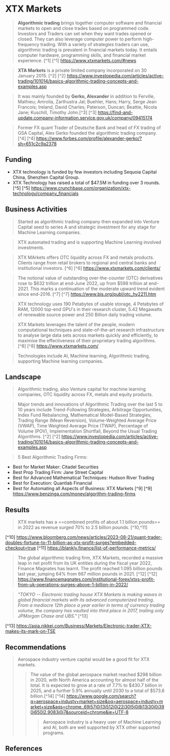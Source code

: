 # **XTX Markets**

> **Algorithmic trading** brings together computer software and financial markets to open and close trades based on programmed code. Investors and Traders can set when they want trades opened or closed. They can also leverage computer power to perform high-frequency trading. With a variety of strategies traders can use, algorithmic trading is prevalent in financial markets today. It entails computer hardware, programming skills, and financial market experience. [^1]
[^1] https://www.xtxmarkets.com/#news

> **XTA Markets** is a private limited company incorporated on 30 January 2015. [^2]
[^2] https://www.investopedia.com/articles/active-trading/101014/basics-algorithmic-trading-concepts-and-examples.asp

> It was mainly founded by **Gerko, Alexander** in addition to Ferville, Mathieu; Amrolia, Zarthustra Jal; Buehler, Hans; Harry, Serge Jean Francois; Ireland, David Charles; Paterson, Duncan; Beattie, Nicola Jane; Kuschill, Timothy John.[^3]
[^3] https://find-and-update.company-information.service.gov.uk/company/09415174

> Former FX quant Trader of Deutsche Bank and head of FX trading of GSA Capital, Alex Gerko founded the algorithmic trading company. [^4]
[^4] https://www.forbes.com/profile/alexander-gerko/?sh=651c2c9a2378

## Funding 

- XTX technology is funded by few investors including Sequoia Capital China, Shenzhen Capital Group. 
- XTX Technology has raised a total of $47.5M in funding over 3 rounds. [^5]
[^5] https://www.crunchbase.com/organization/xtx-technology/company_financials

## Business Activities

> Started as algorithmic trading company then expanded into Venture Capital seed to series A and strategic investment for any stage for Machine Learning companies.

> XTX automated trading and is supporting Machine Learning involved investments. 

> XTX MArkets offers OTC liquidity across FX and metals products. Clients range from retail brokers to regional and central banks and institutional investors. [^6]
[^6] https://www.xtxmarkets.com/clients/

> The notional value of outstanding over-the-counter (OTC) derivatives rose to $632 trillion at end-June 2022, up from $598 trillion at end-2021. This marks a continuation of the moderate upward trend evident since end-2016. [^7]
[^7] https://www.bis.org/publ/otc_hy2211.htm

> XTX technology uses 190 Petabytes of usable storage, 4 Petabytes of RAM, 12000 top-end GPU's in their research cluster, 5.42 Megawatts of renewable source power and 250 Billion daily trading volume.

> XTX Markets leverages the talent of the people, modern computational techniques and state-of-the-art research infrastructure to analyse large data sets across markets quickly and efficiently, to maximise the effectiveness of their proprietary trading algorithms. [^8]
[^8] https://www.xtxmarkets.com/

> Technologies include AI, Machine learning, Algorithmic trading, supporting Machine learning companies. 

## Landscape

> Algorithmic trading, also Venture capital for machine learning companies, OTC liquidity across FX, metals and equity products.

> Major trends and innovations of Algorithmic Trading over the last 5 to 10 years include Trend-Following Strategies, Arbitrage Opportunities, Index Fund Rebalancing, Mathematical Model-Based Strategies, Trading Range (Mean Reversion), Volume-Weighted Average Price (VWAP), Time Weighted Average Price (TWAP), Percentage of Volume (POV), Implementation Shortfall, Beyond the Usual Trading Algorithms. [^2]
[^2] https://www.investopedia.com/articles/active-trading/101014/basics-algorithmic-trading-concepts-and-examples.asp

> 5 Best Algorithmic Trading Firms:
- Best for Market Maker: Citadel Securities
- Best Prop Trading Firm: Jane Street Capital
- Best for Advanced Mathematical Techniques: Hudson River Trading
- Best for Execution: Quantlab Financial 
- Best for Automating all Aspects of Business: XTX Markets [^9]
[^9] https://www.benzinga.com/money/algorithm-trading-firms

## Results

> XTX markets has a ==combined profits of about 1.1 billion pounds== in 2022 as revenue surged 70% to 2.5 billion pounds. [^10,^11]

[^10] https://www.bloomberg.com/news/articles/2023-08-21/quant-trader-doubles-fortune-to-11-billion-as-xtx-profit-surges?embedded-checkout=true
[^11] https://blankly.finance/list-of-performance-metrics/

> The global algorithmic trading firm, XTX Markets, recorded a massive leap in net profit from its UK entities during the fiscal year 2022, Finance Magnates has learnt. The profit reached 1.095 billion pounds last year, jumping 64% from 667 million pounds in 2021. [^12]
[^12] https://www.financemagnates.com/institutional-forex/xtxs-profit-from-uk-operations-surges-above-1-billion-in-2022/

> *"TOKYO -- Electronic trading house XTX Markets is making waves in global financial markets with its advanced computerized trading. From a mediocre 12th place a year earlier in terms of currency trading volume, the company has vaulted into third place in 2017, trailing only JPMorgan Chase and UBS."* [^13]

[^13] https://asia.nikkei.com/Business/Markets/Electronic-trader-XTX-makes-its-mark-on-TSE

## Recommendations

> Aerospace industry venture capital would be a good fit for XTX markets. 
>> The value of the global aerospace market reached $298 billion in 2020, with North America accounting for almost half of the total. It is expected to grow at a rate of 7.7% to $430.7 billion in 2025, and a further 5.9% annually until 2030 to a total of $573.6 billion.[^14]
[^14] https://www.google.com/search?q=aerospace+industy+market+size&oq=aerospace+industy+market+size&aqs=chrome..69i57j0i13i512j0i22i30l5j0i8i13i30j0i390i650l2.9083j0j7&sourceid=chrome&ie=UTF-8
>>> Aerospace industry is a heavy user of Machine Learning and AI, both are well supported by XTX other supported programs.


## References






















